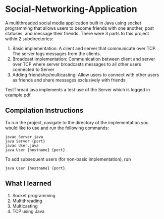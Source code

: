 # Social-Networking-Application
A multithreaded social media application built in Java using socket programming that allows users to become friends 
with one another, post statuses, and message their friends. There were 3 parts to this project within 2 subdirectories:
1. Basic implementation: A client and server that communicate over TCP. The server logs messages from the clients.
2. Broadcast implementation: Communication between client and server over TCP where server broadcasts messages to 
 all other users connected to Server
3. Adding friendship/multicasting: Allow users to connect with other users as friends and share messages exclusively 
 with friends

TestThread.java implements a test use of the Server which is logged in example.pdf.

## Compilation Instructions

To run the project, navigate to the directory of the implementation you would like to use and run the following
commands:

```
javac Server.java
java Server {port}
javac User.java
java User {hostname} {port}
```

To add subsequent users (for non-basic implementation), run
```
java User {hostname} {port}
```

## What I learned
1. Socket programming
2. Multithreading
3. Multicasting
4. TCP using Java